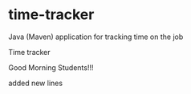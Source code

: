 # time-tracker
Java (Maven) application for tracking time on the job

Time tracker

Good Morning Students!!!

added
new lines

